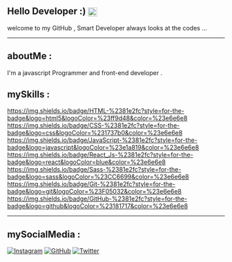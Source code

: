 ## Hello Developer :) <img src="https://media.giphy.com/media/hvRJCLFzcasrR4ia7z/giphy.gif" alt="wave" style="height: 1em; vertical-align: middle;">
welcome to my GitHub , Smart Developer always looks at the codes ...

---

## aboutMe :
I'm a javascript Programmer and front-end developer . 

## mySkills :
https://img.shields.io/badge/HTML-%2381e2fc?style=for-the-badge&logo=html5&logoColor=%23ff9d48&color=%23e6e6e8
https://img.shields.io/badge/CSS-%2381e2fc?style=for-the-badge&logo=css&logoColor=%231737b0&color=%23e6e6e8
https://img.shields.io/badge/JavaScript-%2381e2fc?style=for-the-badge&logo=javascript&logoColor=%23e1a819&color=%23e6e6e8
https://img.shields.io/badge/React_Js-%2381e2fc?style=for-the-badge&logo=react&logoColor=blue&color=%23e6e6e8
https://img.shields.io/badge/Sass-%2381e2fc?style=for-the-badge&logo=sass&logoColor=%23CC6699&color=%23e6e6e8
https://img.shields.io/badge/Git-%2381e2fc?style=for-the-badge&logo=git&logoColor=%23F05032&color=%23e6e6e8
https://img.shields.io/badge/GitHub-%2381e2fc?style=for-the-badge&logo=github&logoColor=%23181717&color=%23e6e6e8



---

## mySocialMedia :
[![Instagram](https://img.shields.io/badge/Instagram-%23E4405F.svg?logo=Instagram&logoColor=white)](https://www.instagram.com/realamirafshari)
[![GitHub](https://img.shields.io/badge/GitHub-%23121011.svg?logo=github&logoColor=white)](https://github.com/realamirafshari)
[![Twitter](https://img.shields.io/badge/X-%231DA1F2.svg?logo=Twitter&logoColor=white)](https://twitter.com/realamirafshari)
